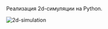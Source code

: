 Реализация 2d-cимуляции на Python.

![2d-simulation](https://github.com/user-attachments/assets/585e367a-a499-4b13-bc1f-40e8cf48de34)


